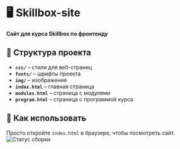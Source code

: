 # 🖥 Skillbox-site  
**Сайт для курса Skillbox по фронтенду**  

## 📂 Структура проекта  
- **`css/`** – стили для веб-страниц  
- **`fonts/`** – шрифты проекта  
- **`img/`** – изображения  
- **`index.html`** – главная страница  
- **`modules.html`** – страница с модулями  
- **`program.html`** – страница с программой курса  

## 🚀 Как использовать  
Просто откройте `index.html` в браузере, чтобы посмотреть сайт. 
![Статус сборки](https://github.com/j1zzu/Skillbox-site/workflows/CI/badge.svg)
